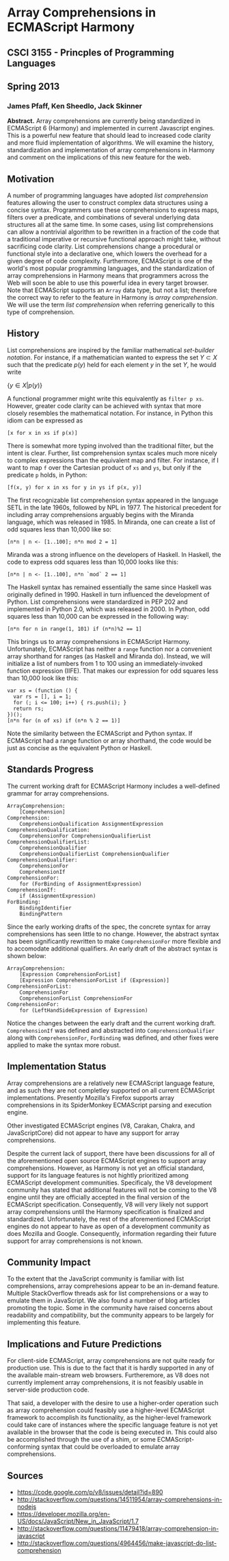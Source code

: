 # Array Comprehensions in ECMAScript Harmony
## CSCI 3155 - Princples of Programming Languages
## Spring 2013
### James Pfaff, Ken Sheedlo, Jack Skinner

**Abstract.** Array comprehensions are currently being standardized in
ECMAScript 6 (Harmony) and implemented in current Javascript engines. This is a
powerful new feature that should lead to increased code clarity and more fluid
implementation of algorithms. We will examine the history, standardization and
implementation of array comprehensions in Harmony and comment on the
implications of this new feature for the web.

## Motivation

A number of programming languages have adopted *list comprehension* features
allowing the user to construct complex data structures using a concise syntax.
Programmers use these comprehensions to express maps, filters over a predicate,
and combinations of several underlying data structures all at the same time.  In
some cases, using list comprehensions can allow a nontrivial algorithm to be
rewritten in a fraction of the code that a traditional imperative or recursive
functional approach might take, without sacrificing code clarity. List
comprehensions change a procedural or functional style into a declarative one,
which lowers the overhead for a given degree of code complexity. Furthermore,
ECMAScript is one of the world's most popular programming languages, and the
standardization of array comprehensions in Harmony means that programmers across
the Web will soon be able to use this powerful idea in every target browser.
Note that ECMAScript supports an `Array` data type, but not a list; therefore
the correct way to refer to the feature in Harmony is *array comprehension*. We
will use the term *list comprehension* when referring generically to this type
of comprehension.

## History

List comprehensions are inspired by the familiar mathematical *set-builder
notation*. For instance, if a mathematician wanted to express the set $Y \subset
X$ such that the predicate $p(y)$ held for each element $y$ in the set $Y$, he
would write

$\{ y \in X | p(y) \}$

A functional programmer might write this equivalently as `filter p xs`. However,
greater code clarity can be achieved with syntax that more closely resembles the
mathematical notation. For instance, in Python this idiom can be expressed as

    [x for x in xs if p(x)]

There is somewhat more typing involved than the traditional filter, but the
intent is clear. Further, list comprehension syntax scales much more nicely to
complex expressions than the equivalent map and filter. For instance, if I want
to map `f` over the Cartesian product of `xs` and `ys`, but only if the
predicate `p` holds, in Python:

    [f(x, y) for x in xs for y in ys if p(x, y)]

The first recognizable list comprehension syntax appeared in the language SETL
in the late 1960s, followed by NPL in 1977. The historical precedent for including array
comprehensions arguably begins with the Miranda language, which was released in
1985. In Miranda, one can create a list of odd squares less than 10,000 like so:

    [n*n | n <- [1..100]; n*n mod 2 = 1]

Miranda was a strong influence on the developers of Haskell. In Haskell, the
code to express odd squares less than 10,000 looks like this:

    [n*n | n <- [1..100], n*n `mod` 2 == 1]

The Haskell syntax has remained essentially the same since Haskell was
originally defined in 1990. Haskell in turn influenced the development of
Python. List comprehensions were standardized in PEP 202 and implemented in
Python 2.0, which was released in 2000. In Python, odd squares less than 10,000
can be expressed in the following way:

    [n*n for n in range(1, 101) if (n*n)%2 == 1]

This brings us to array comprehensions in ECMAScript Harmony. Unfortunately,
ECMAScript has neither a `range` function nor a convenient array shorthand for
ranges (as Haskell and Miranda do). Instead, we will initialize a list of
numbers from 1 to 100 using an immediately-invoked function expression (IIFE).
That makes our expression for odd squares less than 10,000 look like this:

    var xs = (function () {
      var rs = [], i = 1;
      for (; i <= 100; i++) { rs.push(i); }
      return rs;
    })();
    [n*n for (n of xs) if (n*n % 2 == 1)]

Note the similarity between the ECMAScript and Python syntax. If ECMAScript had
a range function or array shorthand, the code would be just as concise as the
equivalent Python or Haskell. 

## Standards Progress

The current working draft for ECMAScript Harmony includes a well-defined grammar
for array comprehensions.

    ArrayComprehension:
        [Comprehension]
    Comprehension:
        ComprehensionQualification AssignmentExpression
    ComprehensionQualification:
        ComprehensionFor ComprehensionQualifierList
    ComprehensionQualifierList:
        ComprehensionQualifier
        ComprehensionQualifierList ComprehensionQualifier
    ComprehensionQualifier:
        ComprehensionFor
        ComprehensionIf
    ComprehensionFor:
        for (ForBinding of AssignmentExpression)
    ComprehensionIf:
        if (AssignmentExpression)
    ForBinding:
        BindingIdentifier
        BindingPattern

Since the early working drafts of the spec, the concrete syntax for array
comprehensions has seen little to no change. However, the abstract syntax has
been significantly rewritten to make `ComprehensionFor` more flexible and to
accomodate additional qualifiers. An early draft of the abstract syntax is shown
below:

    ArrayComprehension:
        [Expression ComprehensionForList]
        [Expression ComprehensionForList if (Expression)]
    ComprehensionForList: 
        ComprehensionFor
        ComprehensionForList ComprehensionFor 
    ComprehensionFor:
        for (LeftHandSideExpression of Expression)

Notice the changes between the early draft and the current working draft.
`ComprehensionIf` was defined and abstracted into `ComprehensionQualifier` along
with `ComprehensionFor`, `ForBinding` was defined, and other fixes were applied
to make the syntax more robust.

## Implementation Status

Array comprehensions are a relatively new ECMAScript language feature, and
as such they are not completley supported on all current ECMAScript
implementations. Presently Mozilla's Firefox supports array comprehensions
in its SpiderMonkey ECMAScript parsing and execution engine.

Other investigated ECMAScript engines (V8, Carakan, Chakra, and
JavaScriptCore) did not appear to have any support for array comprehensions.

Despite the current lack of support, there have been discussions for all of the
aforementioned open source ECMAScript engines to support array comprehensions.
However, as Harmony is not yet an official standard, support for its language
features is not hightly prioritized among ECMAScript development communities.
Specificaly, the V8 development community has stated that additional features
will not be coming to the V8 engine until they are officially accepted in the
final version of the ECMAScript specification. Consequently, V8 will very likely
not support array comprehensions until the Harmony specification is finalized
and standardized. Unfortunately, the rest of the aforementioned ECMAScript engines
do not appear to have as open of a development community as does Mozilla and
Google. Consequently, information regarding their future support for array
comprehensions is not known.

## Community Impact

To the extent that the JavaScript community is familiar with list
comprehensions, array comprehesions appear to be an in-demand feature. Multiple
StackOverflow threads ask for list comprehensions or a way to emulate them in
JavaScript. We also found a number of blog articles promoting the topic. Some in
the community have raised concerns about readability and compatibility, but the
community appears to be largely for implementing this feature.

## Implications and Future Predictions

For client-side ECMAScript, array comprehensions are not quite ready for
production use. This is due to the fact that it is hardly supported in any
of the available main-stream web browsers. Furtheremore, as V8 does not
currently implement array comprehensions, it is not feasibly usable in
server-side production code.

That said, a developer with the desire to use a higher-order operation such
as array comprehension could feasibly use a higher-level ECMAScript framework
to accomplish its functionality, as the higher-level framework could take care
of instances where the specific language feature is not yet available in the
browser that the code is being executed in. This could also be accomplished
through the use of a shim, or some ECMAScript-conforming syntax that could
be overloaded to emulate array comprehensions.

## Sources
- https://code.google.com/p/v8/issues/detail?id=890
- http://stackoverflow.com/questions/14511954/array-comprehensions-in-nodejs
- https://developer.mozilla.org/en-US/docs/JavaScript/New_in_JavaScript/1.7
- http://stackoverflow.com/questions/11479418/array-comprehension-in-javascript
- http://stackoverflow.com/questions/4964456/make-javascript-do-list-comprehension
